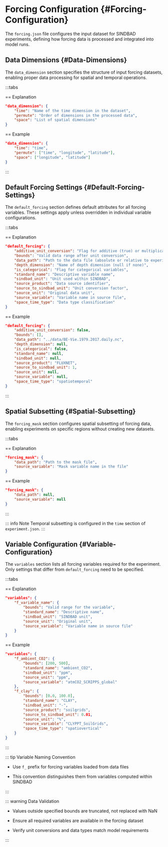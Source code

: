 
# Forcing Configuration {#Forcing-Configuration}

The `forcing.json` file configures the input dataset for SINDBAD experiments, defining how forcing data is processed and integrated into model runs.

## Data Dimensions {#Data-Dimensions}

The `data_dimension` section specifies the structure of input forcing datasets, enabling proper data processing for spatial and temporal operations.

:::tabs

== Explanation

```json
"data_dimension": {
    "time": "Name of the time dimension in the dataset",
    "permute": "Order of dimensions in the processed data",
    "space": "List of spatial dimensions"
}
```


== Example

```json
"data_dimension": {
    "time": "time",
    "permute": ["time", "longitude", "latitude"],
    "space": ["longitude", "latitude"]
}
```


:::

## Default Forcing Settings {#Default-Forcing-Settings}

The `default_forcing` section defines default attributes for all forcing variables. These settings apply unless overridden in individual variable configurations.

:::tabs

== Explanation

```json
"default_forcing": {
    "additive_unit_conversion": "Flag for additive (true) or multiplicative (false) unit conversion",
    "bounds": "Valid data range after unit conversion",
    "data_path": "Path to the data file (absolute or relative to experiment base)",
    "depth_dimension": "Name of depth dimension (null if none)",
    "is_categorical": "Flag for categorical variables",
    "standard_name": "Descriptive variable name",
    "sindbad_unit": "Unit used within SINDBAD",
    "source_product": "Data source identifier",
    "source_to_sindbad_unit": "Unit conversion factor",
    "source_unit": "Original data unit",
    "source_variable": "Variable name in source file",
    "space_time_type": "Data type classification"
}
```


== Example

```json
"default_forcing": {
    "additive_unit_conversion": false,
    "bounds": [],
    "data_path": "../data/BE-Vie.1979.2017.daily.nc",
    "depth_dimension": null,
    "is_categorical": false,
    "standard_name": null,
    "sindbad_unit": null,
    "source_product": "FLUXNET",
    "source_to_sindbad_unit": 1,
    "source_unit": null,
    "source_variable": null,
    "space_time_type": "spatiotemporal"
}
```


:::

## Spatial Subsetting {#Spatial-Subsetting}

The `forcing_mask` section configures spatial subsetting of forcing data, enabling experiments on specific regions without creating new datasets.

:::tabs

== Explanation

```json
"forcing_mask": {
    "data_path": "Path to the mask file",
    "source_variable": "Mask variable name in the file"
}
```


== Example

```json
"forcing_mask": {
    "data_path": null,
    "source_variable": null
}
```


:::

::: info Note Temporal subsetting is configured in the `time` section of `experiment.json`. :::

## Variable Configuration {#Variable-Configuration}

The `variables` section lists all forcing variables required for the experiment. Only settings that differ from `default_forcing` need to be specified.

:::tabs

== Explanation

```json
"variables": {
    "f_variable_name": {
        "bounds": "Valid range for the variable",
        "standard_name": "Descriptive name",
        "sindbad_unit": "SINDBAD unit",
        "source_unit": "Original unit",
        "source_variable": "Variable name in source file"
    }
}
```


== Example

```json
"variables": {
    "f_ambient_CO2": {
        "bounds": [200, 500],
        "standard_name": "ambient_CO2",
        "sindbad_unit": "ppm",
        "source_unit": "ppm",
        "source_variable": "atmCO2_SCRIPPS_global"
    },
    "f_clay": {
        "bounds": [0.0, 100.0],
        "standard_name": "CLAY",
        "sindbad_unit": "-",
        "source_product": "soilgrids",
        "source_to_sindbad_unit": 0.01,
        "source_unit": "%",
        "source_variable": "CLYPPT_SoilGrids",
        "space_time_type": "spatiovertical"
    }
}
```


:::

::: tip Variable Naming Convention
- Use `f_` prefix for forcing variables loaded from data files
  
- This convention distinguishes them from variables computed within SINDBAD
  

:::

::: warning Data Validation
- Values outside specified bounds are truncated, not replaced with NaN
  
- Ensure all required variables are available in the forcing dataset
  
- Verify unit conversions and data types match model requirements
  

:::
